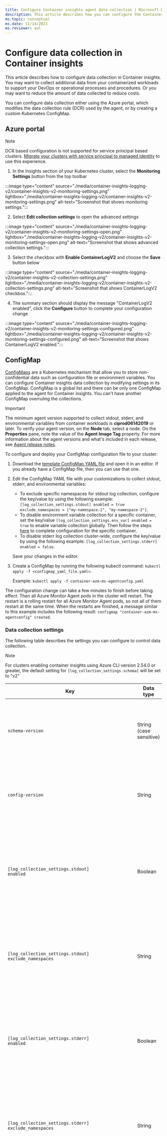 ```yaml
---
title: Configure Container insights agent data collection | Microsoft Docs
description: This article describes how you can configure the Container insights agent to control stdout/stderr and environment variables log collection.
ms.topic: conceptual
ms.date: 11/14/2023
ms.reviewer: aul
---
```


# Configure data collection in Container insights

This article describes how to configure data collection in Container insights. You may want to collect additional data from your containerized workloads to support your DevOps or operational processes and procedures. Or you may want to reduce the amount of data collected to reduce costs.

You can configure data collection either using the Azure portal, which modifies the data collection rule (DCR) used by the agent, or by creating a custom Kubernetes ConfigMap.

## Azure portal

>[!NOTE]
> DCR based configuration is not supported for service principal based clusters. [Migrate your clusters with service principal to managed identity](./container-insights-authentication.md) to use this experience.

1. In the Insights section of your Kubernetes cluster, select the **Monitoring Settings** button from the top toolbar

:::image type="content" source="./media/container-insights-logging-v2/container-insights-v2-monitoring-settings.png" lightbox="./media/container-insights-logging-v2/container-insights-v2-monitoring-settings.png" alt-text="Screenshot that shows monitoring settings.":::

2. Select **Edit collection settings** to open the advanced settings

:::image type="content" source="./media/container-insights-logging-v2/container-insights-v2-monitoring-settings-open.png" lightbox="./media/container-insights-logging-v2/container-insights-v2-monitoring-settings-open.png" alt-text="Screenshot that shows advanced collection settings.":::

3. Select the checkbox with **Enable ContainerLogV2** and choose the **Save** button below

:::image type="content" source="./media/container-insights-logging-v2/container-insights-v2-collection-settings.png" lightbox="./media/container-insights-logging-v2/container-insights-v2-collection-settings.png" alt-text="Screenshot that shows ContainerLogV2 checkbox.":::

4. The summary section should display the message "ContainerLogV2 enabled", click the **Configure** button to complete your configuration change

:::image type="content" source="./media/container-insights-logging-v2/container-insights-v2-monitoring-settings-configured.png" lightbox="./media/container-insights-logging-v2/container-insights-v2-monitoring-settings-configured.png" alt-text="Screenshot that shows ContainerLogV2 enabled.":::

## ConfigMap

[ConfigMaps](https://kubernetes.io/docs/tasks/configure-pod-container/configure-pod-configmap/) are a Kubernetes mechanism that allow you to store non-confidential data such as configuration file or environment variables. You can configure Container insights data collection by modifying settings in its ConfigMap. ConfigMap is a global list and there can be only one ConfigMap applied to the agent for Container insights. You can't have another ConfigMap overruling the collections.

>[!IMPORTANT]
>The minimum agent version supported to collect stdout, stderr, and environmental variables from container workloads is **ciprod06142019** or later. To verify your agent version, on the **Node** tab, select a node. On the **Properties** pane, note the value of the **Agent Image Tag** property. For more information about the agent versions and what's included in each release, see [Agent release notes](https://github.com/microsoft/Docker-Provider/tree/ci_feature_prod).

To configure and deploy your ConfigMap configuration file to your cluster:

1. Download the [template ConfigMap YAML file](https://aka.ms/container-azm-ms-agentconfig) and open it in an editor. If you already have a ConfigMap file, then you can use that one.
1. Edit the ConfigMap YAML file with your customizations to collect stdout, stderr, and environmental variables:

    - To exclude specific namespaces for stdout log collection, configure the key/value by using the following example:
    `[log_collection_settings.stdout] enabled = true exclude_namespaces = ["my-namespace-1", "my-namespace-2"]`.
    - To disable environment variable collection for a specific container, set the key/value `[log_collection_settings.env_var] enabled = true` to enable variable collection globally. Then follow the steps [here](container-insights-manage-agent.md#disable-environment-variable-collection-on-a-container) to complete configuration for the specific container.
    - To disable stderr log collection cluster-wide, configure the key/value by using the following example: `[log_collection_settings.stderr] enabled = false`.
    
    Save your changes in the editor.

1. Create a ConfigMap by running the following kubectl command: `kubectl apply -f <configmap_yaml_file.yaml>`.
    
    Example: `kubectl apply -f container-azm-ms-agentconfig.yaml`

The configuration change can take a few minutes to finish before taking effect. Then all Azure Monitor Agent pods in the cluster will restart. The restart is a rolling restart for all Azure Monitor Agent pods, so not all of them restart at the same time. When the restarts are finished, a message similar to this example includes the following result: `configmap "container-azm-ms-agentconfig" created`.



### Data collection settings

The following table describes the settings you can configure to control data collection.

>[!NOTE]
>For clusters enabling container insights using Azure CLI version 2.54.0 or greater, the default setting for `[log_collection_settings.schema]` will be set to "v2"

| Key | Data type | Value | Description |
|--|--|--|--|
| `schema-version` | String (case sensitive) | v1 | Used by the agent when parsing this ConfigMap. Currently supported schema-version is v1. Modifying this value isn't supported and will be rejected when the ConfigMap is evaluated. |
| `config-version` | String |  | Allows you to keep track of this config file's version in your source control system/repository. Maximum allowed characters are 10, and all other characters are truncated. |
| `[log_collection_settings.stdout]`<br>`enabled` | Boolean | true<br>false | Controls whether stdout container log collection is enabled. When set to `true` and no namespaces are excluded for stdout log collection, stdout logs will be collected from all containers across all pods and nodes in the cluster. If not specified in the ConfigMap, the default value is `true`. |
| `[log_collection_settings.stdout]`<br>`exclude_namespaces` | String | Comma-separated array | Array of Kubernetes namespaces for which stdout logs won't be collected. This setting is effective only if `enabled` is set to `true`. If not specified in the ConfigMap, the default value is<br> `["kube-system","gatekeeper-system"]`. |
| `[log_collection_settings.stderr]`<br>`enabled` | Boolean | true<br>false | Controls whether stderr container log collection is enabled. When set to `true` and no namespaces are excluded for stderr log collection, stderr logs will be collected from all containers across all pods and nodes in the cluster. If not specified in the ConfigMap, the default value is `true`. |
| `[log_collection_settings.stderr]`<br>`exclude_namespaces` | String | Comma-separated array | Array of Kubernetes namespaces for which stderr logs won't be collected. This setting is effective only if `enabled` is set to `true`. If not specified in the ConfigMap, the default value is<br> `["kube-system","gatekeeper-system"]`. |
| `[log_collection_settings.env_var]`<br>`enabled` | Boolean | true<br>false | This setting controls environment variable collection across all pods and nodes in the cluster. If not specified in the ConfigMap, the default value is `true`. If collection of environment variables is globally enabled, you can disable it for a specific container by setting the environment variable `AZMON_COLLECT_ENV` to `False` either with a Dockerfile setting or in the [configuration file for the Pod](https://kubernetes.io/docs/tasks/inject-data-application/define-environment-variable-container/) under the `env:` section. If collection of environment variables is globally disabled, you can't enable collection for a specific container. The only override that can be applied at the container level is to disable collection when it's already enabled globally. |
| `[log_collection_settings.enrich_container_logs]`<br>`enabled` | Boolean | true<br>false | Controls container log enrichment to populate the `Name` and `Image` property values for every log record written to the **ContainerLogV2** or **ContainerLog** table for all container logs in the cluster. If not specified in the ConfigMap, the default value is `false`. |
| `[log_collection_settings.collect_all_kube_events]`<br>`enabled` | Boolean | true<br>false| Controls whether Kube events of all types are collected. By default, the Kube events with type **Normal** aren't collected. When this setting is `true`, the **Normal** events are no longer filtered, and all events are collected. If not specified in the ConfigMap, the default value is `false`. |
| `[log_collection_settings.schema]`<br>`enabled` | String (case sensitive) | v2<br>v1 | Sets the log ingestion format. If `v2`, the **ContainerLogV2** table is used. If `v1`, the **ContainerLog** table is used (this table has been deprecated). See [Container insights log schema](./container-insights-logs-schema.md) for details. |
| `[log_collection_settings.enable_multiline_logs] enabled` | Boolean | true<br>false | Controls whether multiline container logs are enabled. See [Multi-line logging in Container Insights](./container-insights-logs-schema.md#multi-line-logging-in-container-insights) for details. If not specified in the ConfigMap, the default value is `false`. |

### Metric collection settings

The following table describes the settings you can configure to control metric collection.

| Key | Data type | Value | Description |
|--|--|--|--|
| `[metric_collection_settings.collect_kube_system_pv_metrics]`<br>`enabled` | Boolean | true<br>false | Allows persistent volume (PV) usage metrics to be collected in the kube-system namespace. By default, usage metrics for persistent volumes with persistent volume claims in the kube-system namespace aren't collected. When this setting is set to `true`, PV usage metrics for all namespaces are collected. If not specified in the ConfigMap, the default value is `false`. |



### Agent settings for outbound proxy with Azure Monitor Private Link Scope (AMPLS)

| Key | Data type | Value | Description |
|--|--|--|--|
| `[agent_settings.proxy_config]`<br>`ignore_proxy_settings` | Boolean | true<br>false | When `true`, proxy settings are ignored. For both AKS and Arc-enabled Kubernetes environments, if your cluster is configured with forward proxy, then proxy settings are automatically applied and used for the agent. For certain configurations, such as with AMPLS + Proxy, you might want the proxy configuration to be ignored. If not specified in the ConfigMap, the default value is `false`. |



## Verify configuration

To verify the configuration was successfully applied to a cluster, use the following command to review the logs from an agent pod. 

```bash
kubectl logs ama-logs-fdf58 -n kube-system
```

If there are configuration errors from the Azure Monitor Agent pods, the output will show errors similar to the following example:

``` 
***************Start Config Processing******************** 
config::unsupported/missing config schema version - 'v21' , using defaults
```

Errors related to applying configuration changes are also available for review. The following options are available to perform more troubleshooting of configuration changes:

- From an agent pod log using the same `kubectl logs` command.
- From live logs. Live logs show errors similar to the following example:

    ```
    config::error::Exception while parsing config map for log collection/env variable settings: \nparse error on value \"$\" ($end), using defaults, please check config map for errors
    ```

- From the **KubeMonAgentEvents** table in your Log Analytics workspace. Data is sent every hour with error severity for configuration errors. If there are no errors, the entry in the table will have data with severity info, which reports no errors. The **Tags** property contains more information about the pod and container ID on which the error occurred and also the first occurrence, last occurrence, and count in the last hour.


## Verify schema version

Supported config schema versions are available as pod annotation (schema-versions) on the Azure Monitor Agent pod. You can see them with the following kubectl command. 

```bash
`kubectl describe pod ama-logs-fdf58 -n=kube-system`.
```

Output similar to the following example appears with the annotation schema-versions:

```
    Name:           ama-logs-fdf58
    Namespace:      kube-system
    Node:           aks-agentpool-95673144-0/10.240.0.4
    Start Time:     Mon, 10 Jun 2019 15:01:03 -0700
    Labels:         controller-revision-hash=589cc7785d
                    dsName=ama-logs-ds
                    pod-template-generation=1
    Annotations:    agentVersion=1.10.0.1
                  dockerProviderVersion=5.0.0-0
                    schema-versions=v1 
```

## Frequently asked questions

This section provides answers to common questions.

### How do I enable log collection for containers in the kube-system namespace through Helm?

The log collection from containers in the kube-system namespace is disabled by default. You can enable log collection by setting an environment variable on Azure Monitor Agent. See the [Container insights](https://aka.ms/azuremonitor-containers-helm-chart) GitHub page.
          


## Next steps

- Container insights doesn't include a predefined set of alerts. Review the [Create performance alerts with Container insights](./container-insights-log-alerts.md) to learn how to create recommended alerts for high CPU and memory utilization to support your DevOps or operational processes and procedures.
- With monitoring enabled to collect health and resource utilization of your Azure Kubernetes Service or hybrid cluster and workloads running on them, learn [how to use](container-insights-analyze.md) Container insights.
- View [log query examples](container-insights-log-query.md) to see predefined queries and examples to evaluate or customize for alerting, visualizing, or analyzing your clusters.






### Prerequisites 

Customers must [enable ContainerLogV2](./container-insights-logs-schema.md#enable-the-containerlogv2-schema) for multi-line logging to work.

### How to enable 
Multi-line logging feature can be enabled by setting **enabled** flag to "true" under the `[log_collection_settings.enable_multiline_logs]` section in the [config map](https://github.com/microsoft/Docker-Provider/blob/ci_prod/kubernetes/container-azm-ms-agentconfig.yaml)

```yaml
[log_collection_settings.enable_multiline_logs]
# fluent-bit based multiline log collection for go (stacktrace), dotnet (stacktrace)
# if enabled will also stitch together container logs split by docker/cri due to size limits(16KB per log line)
  enabled = "true"
```




Before you start, review the Kubernetes documentation about . Familiarize yourself with how to create, configure, and deploy ConfigMaps. You need to know how to filter stderr and stdout per namespace or across the entire cluster. You also need to know how to filter environment variables for any container running across all pods/nodes in the cluster.